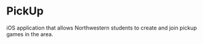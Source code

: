 # PickUp
iOS application that allows Northwestern students to create and join pickup games in the area.